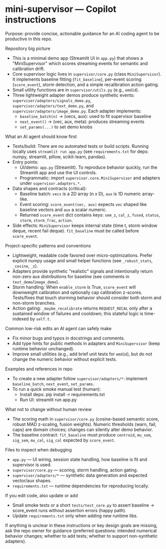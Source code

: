 # mini-supervisor — Copilot instructions

Purpose: provide concise, actionable guidance for an AI coding agent to be productive in this repo.

Repository big picture
- This is a minimal demo app (Streamlit UI in `app.py`) that shows a "MiniSupervisor" which scores streaming events for semantic and calibration drift.
- Core supervisor logic lives in `supervisor/core.py` (class `MiniSupervisor`). It implements baseline fitting (`fit_baseline`), per-event scoring (`score_event`), storm detection, and a simple recalibration action gating.
- Small utility functions are in `supervisor/utils.py` (e.g., `emd1d`).
- Three lightweight adapter demos produce synthetic events: `supervisor/adapters/signals_demo.py`, `supervisor/adapters/text_demo.py`, and `supervisor/adapters/image_demo.py`. Each adapter implements:
  - `baseline_batch(n)` -> (vecs, aux): used to fit supervisor baseline
  - `next_event()` -> (vec, aux, meta): produces streaming events
  - `set_params(...)` to set demo knobs

What an AI agent should know first
- Tests/build: There are no automated tests or build scripts. Running locally uses `streamlit run app.py` (see `requirements.txt` for deps: numpy, streamlit, pillow, scikit-learn, pandas).
- Entry points:
  - UI/demo: `app.py` (Streamlit). To reproduce behavior quickly, run the Streamlit app and use the UI controls.
  - Programmatic: import `supervisor.core.MiniSupervisor` and adapters under `supervisor.adapters.*`.
- Data shapes and contracts (critical):
  - Baseline batch: `vecs` is a 2D array (n x D), `aux` is 1D numeric array-like.
  - Event scoring: `score_event(vec, aux)` expects `vec` shaped like baseline vectors and `aux` a scalar numeric.
  - Returned `score_event` dict contains keys: `sem_z`, `cal_z`, `fused`, `status`, `storm`, `storm_frac`, `action`.
- Side effects: `MiniSupervisor` keeps internal state (time t, storm window deque, recent fail deque). `fit_baseline` must be called before `score_event`.

Project-specific patterns and conventions
- Lightweight, readable code favored over micro-optimizations. Prefer explicit numpy usage and small helper functions (see `_robust_stats`, `_cosine`, `_z`).
- Adapters provide synthetic "realistic" signals and intentionally return non-zero aux distributions for baseline (see comments in `text_demo`/`image_demo`).
- Storm handling: When `enable_storm` is True, `score_event` will downweight calibration and optionally cap calibration z-scores. Tests/fixes that touch storming behavior should consider both storm and non-storm branches.
- Action gating: `_maybe_recalibrate` returns `REQUEST_RECAL` only after a sustained window of failures and cooldown; this stateful logic is time-indexed by `self.t`.

Common low-risk edits an AI agent can safely make
- Fix minor bugs and typos in docstrings and comments.
- Add type hints for public methods in adapters and `MiniSupervisor` (keep runtime behavior unchanged).
- Improve small utilities (e.g., add brief unit tests for `emd1d`), but do not change the numeric behavior without explicit tests.

Examples and references in repo
- To create a new adapter follow `supervisor/adapters/*`: implement `baseline_batch`, `next_event`, `set_params`.
- To run a quick smoke manual test (human):
  - Install deps: pip install -r requirements.txt
  - Run UI: streamlit run app.py

What not to change without human review
- The scoring math in `supervisor/core.py` (cosine-based semantic score, robust MAD z-scaling, fusion weights). Numeric thresholds (warn, fail, caps) are domain choices; changes can silently alter demo behavior.
- The baseline contract: `fit_baseline` must produce `centroid`, `mu_sem`, `sig_sem`, `mu_cal`, `sig_cal` expected by `score_event`.

Files to inspect when debugging
- `app.py` — UI wiring, session state handling, how baseline is fit and supervisor is used.
- `supervisor/core.py` — scoring, storm handling, action gating.
- `supervisor/adapters/*` — synthetic data generation and expected vector/aux shapes.
- `requirements.txt` — runtime dependencies for reproducing locally.

If you edit code, also update or add
- Small smoke tests or a short `tests/test_core.py` to assert baseline -> score_event runs without assertion errors (happy path).
- Update `requirements.txt` only when adding new runtime libs.

If anything is unclear in these instructions or key design goals are missing, ask the repo owner for guidance (preferred questions: intended numerical behavior changes; whether to add tests; whether to support non-synthetic adapters).
